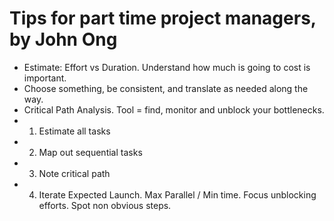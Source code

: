 # Tips for part time project managers, by John Ong

- Estimate: Effort vs Duration. Understand how much is going to cost is important.
- Choose something, be consistent, and translate as needed along the way.
- Critical Path Analysis. Tool = find, monitor and unblock your bottlenecks.
- 1. Estimate all tasks
- 2. Map out sequential tasks
- 3. Note critical path
- 4. Iterate
Expected Launch. Max Parallel / Min time. Focus unblocking efforts. Spot non obvious steps.

